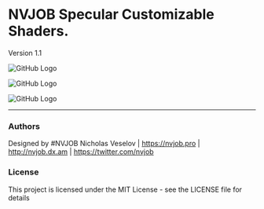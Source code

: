 # NVJOB Specular Customizable Shaders.

Version 1.1

![GitHub Logo](https://lh3.googleusercontent.com/CjC73osu3vWhe9lX4omBotIgzTCXZalbR6zMIJlX5ovMW1ZCtMgn5PAepq45160bvPWitkznt37zHEVa_mG-0WBhDlY0lpbsA1hUiepNfhOMmnQXB862Z76zYDbjAzaIOkuMVKOWaCx-KsVkDGckaSLHVSjeeU8DTsU6dipMNOVqsyUzneJoAbU8nfFiwqWFCWivmYBVdw2F2OqlijDP9FlE-thfong095hja3mTQHvZ7YjBCeBrtIkylFrVj62XIXOdlWO0lzEszZE0XAYuh6O_70dMqLH7b5FmJCoobibugL7NBcVwF8JRGfls2hks0VHPH1TfWFoc3xkkdiJp0xQTlHcxaKGWusogiWCODbTcaq5Tk6v21ePdcg5tpweLkta-RcjhX5xuNIjt76gXJG72Yy7ewP0CzhGxwFJg6LkB9HdaQvzCpj1he1cZxgOL8VjYncdAaT_aoMZU1pOnoMLF0IeEzNxiK4QIp21k_stoJ_7-I5lFcCWgWltFMqIszD7gWoMCYx4gQepGmOftqDKO99-SZMiItDf_vtqkWNQIVCvciCpg_S9ja-Lu-HjEJzw0ksBJqhVzXYsGavdNNanleRnHiINkt1-4fJMUybL5MM5eyrRjv0zGYxHejjewgacF8-4gqPNxVA5le2FGZij7zKZo14MmvBi7P1pcy8JIMGhXah5TyxDjmFOipjsL54zB9i5wqwsn_W0uFJ3vNyu3=w400-h549-no)

![GitHub Logo](https://lh3.googleusercontent.com/jIm537k1q0Bewsg1jn7mZrp9DqMBjSnvnt8P2wTIO8cndPxnh1X1sXIpoGARSqyPAMXPaMWoi-7fi8AZpvE639ZeaqV5mf0uajYNLOt21yLE07JKFnWkt6xAN8MET_c7EqmnZc0NMBMzV78NvaH3Xv7NBeg2fdvPBRQ227UDLiUEcnUaM70TQDFgHuR5TB4f5RsWxCClZF0KGTswNMnF-1ii3zY9jD3mCVmh5xATrxDNBDG48hXmEiX4Y9qFCL6ijQvRnDJLg8M0i69I8pBG3AALYa9ETdYGBJu1QLIuObBAzZXCRXOS5FYUWeJChqrOfG_R3trHS69SwmCR7Pas9vcKRzLauPFJKl_X86uXOWPhakfxyPIySlHHIb8u1OYQob403GhaATAG_Bm1CVyyflEZ77oJVVNYJwgeEamra02ras5GKk9JsakLEG8RlC256grKS3OpwJ8KxTa5bHypRZEyaXvxwV9hdru-I-1vQxkWvVpjXm1L7tdBuTObPgefKnX8qwUmBKmMkAEutlzsATv4HaNlrl68KsDliN6r1AhnWLVpEXg5YvKDegAVhNaQOR_KboSalRcmYAcyN_9jPFgndNJC00Hc6ZPBGJoRd13tePLJ44HnxT0CJZrjRe77E6WmYX3QSUQT6_1-OugUI31e3s_Dr54eyznJLL7AvmOK8EGqeRKhVfNR3YGRY8S8GFgRXIJRicEtCaGCuKakYXWX=w1629-h911-no)

![GitHub Logo](https://lh3.googleusercontent.com/JEVIZKwPu-DCutKZWJT8MBvqLM9wXdSP5C91XAichc4gAh69TYjnZg7M5zopLLgInPkS9-iKD1effy2YNz0Zth1_T9-4S1gBakpIuvWbVk063_KCU95w19Tc5hcuGT5fYm5MLbYQEGl-rpUdp57-WgjDK8WNP-o3eX4Oj01RZLJCj1hlsLu0uAAlDRh20bQF7Mft7E_sjPJaMgq2dumsNMc9DYH5Hagg9IUdVHP_6iQw7d3WJqAuHY_gSkIJ08Ap5jBhsLYELRz48NeygUeP0FsShQaASa3hE-te6IZ_gjtHA_YX0Q552kFQ39cVT_ObAflHybi99RxEquejTzX3vZDW0PTqdTVFlWMxT4dwCX1CnWNlW3LP5TELuHlzyU7MJa1_VV_7zJ0WYHz4RzEj_azIgapLWqCkpiIa2_btN_GawC6H55jWJqb3f3AxG_7BWaqThwSjalF-UlNgGw59dbEr7MI-Whs_06nGerKfxWoE8762L8FFXaBgRDs3JRQj0x9-xta5i16XLYUFeRy9pHx22CMx4B3DVlDlnqzfKIgDL-Taik8d4xtSHoHb5LkmW8g0fRONK84d3ockVD2xfR7dfT1IyubrNhv0W72HbBL2DTF3wAsRTQLm-IYIE5a6UaLd7_VCRcHzaHxqnnVgKuZ6yX6oqhwhzqx66IOOa_QDia2gQS7VCg1V9ywZbQHJ7HBmCpdV7V1d5KrgkqyO9eKI=w1629-h911-no)

------------------------------------

### Authors
Designed by #NVJOB Nicholas Veselov | https://nvjob.pro | http://nvjob.dx.am | https://twitter.com/nvjob

### License
This project is licensed under the MIT License - see the LICENSE file for details

